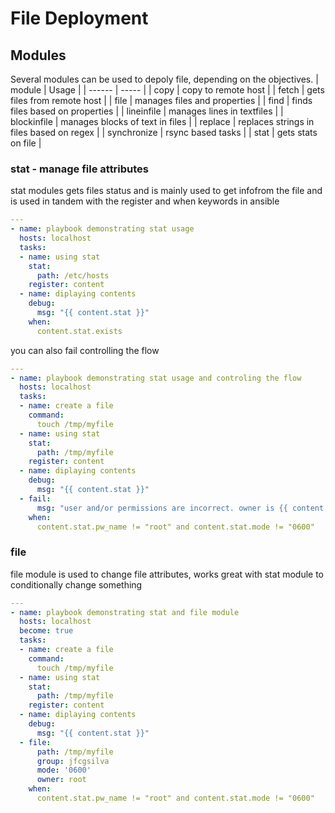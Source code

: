 # File Deployment
## Modules
Several modules can be used to depoly file, depending on the objectives.
| module | Usage |
| ------ | ----- |
| copy | copy to remote host |
| fetch | gets files from remote host |
| file | manages files and properties |
| find | finds files based on properties |
| lineinfile | manages lines in textfiles |
| blockinfile | manages blocks of text in files |
| replace | replaces strings in files based on regex |
| synchronize | rsync based tasks |
| stat | gets stats on file | 

### stat - manage file attributes
stat modules gets files status and is mainly used to get infofrom the file and is used in tandem with the register and when keywords in ansible

```yaml
---
- name: playbook demonstrating stat usage
  hosts: localhost
  tasks:
  - name: using stat
    stat:
      path: /etc/hosts
    register: content
  - name: diplaying contents 
    debug:
      msg: "{{ content.stat }}"
    when:
      content.stat.exists
```
you can also fail controlling the flow
```yaml
---
- name: playbook demonstrating stat usage and controling the flow
  hosts: localhost
  tasks:
  - name: create a file
    command:
      touch /tmp/myfile
  - name: using stat
    stat:
      path: /tmp/myfile
    register: content
  - name: diplaying contents 
    debug:
      msg: "{{ content.stat }}"
  - fail:
      msg: "user and/or permissions are incorrect. owner is {{ content.stat.pw_name }} and permissions are {{ content.stat.mode }}"
    when:
      content.stat.pw_name != "root" and content.stat.mode != "0600"
```

### file
file module is used to change file attributes, works great with stat module to conditionally change something
```yaml
---
- name: playbook demonstrating stat and file module
  hosts: localhost
  become: true
  tasks:
  - name: create a file
    command:
      touch /tmp/myfile
  - name: using stat
    stat:
      path: /tmp/myfile
    register: content
  - name: diplaying contents 
    debug:
      msg: "{{ content.stat }}"
  - file:
      path: /tmp/myfile
      group: jfcgsilva
      mode: '0600'
      owner: root 
    when:
      content.stat.pw_name != "root" and content.stat.mode != "0600"
```

